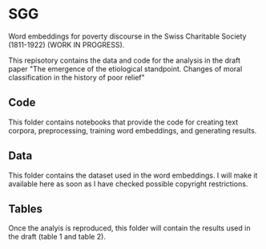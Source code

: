 # SGG
Word embeddings for poverty discourse in the Swiss Charitable Society (1811-1922)
(WORK IN PROGRESS).

This repisotory contains the data and code for the analysis in the draft paper "The emergence of the etiological standpoint. Changes of moral classification in the history of poor relief"

## Code

This folder contains notebooks that provide the code for creating text corpora, preprocessing, training word embeddings, and generating results.

## Data

This folder contains the dataset used in the word embeddings. I will make it available here as soon as I have checked possible copyright restrictions. 

## Tables

Once the analyis is reproduced, this folder will contain the results used in the draft (table 1 and table 2). 

